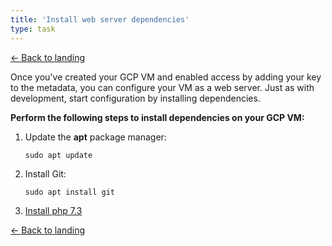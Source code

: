 ```yaml
---
title: 'Install web server dependencies'
type: task
---
```


[← Back to landing](/writing-samples/create-a-statamic-web-server-on-google-cloud-platform)

Once you've created your GCP VM and enabled access by adding your key to the metadata, you can configure your VM as a web server. Just as with development, start configuration by installing dependencies.

**Perform the following steps to install dependencies on your GCP VM:**

1. Update the **apt** package manager:

    ```
    sudo apt update
    ```

2. Install Git:

    ```
    sudo apt install git
    ```

3. [Install php 7.3](https://computingforgeeks.com/how-to-install-php-7-3-on-debian-9-debian-8/)

[← Back to landing](/writing-samples/create-a-statamic-web-server-on-google-cloud-platform)
